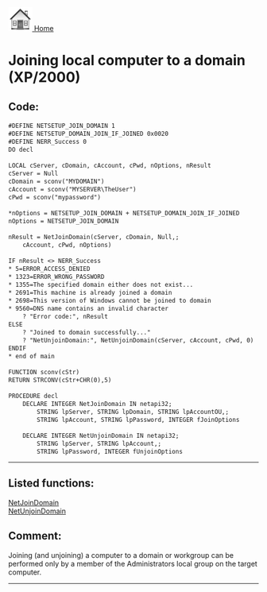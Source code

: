 [<img src="../images/home.png"> Home ](https://github.com/VFPX/Win32API)  

# Joining local computer to a domain (XP/2000)

## Code:
```foxpro  
#DEFINE NETSETUP_JOIN_DOMAIN 1
#DEFINE NETSETUP_DOMAIN_JOIN_IF_JOINED 0x0020
#DEFINE NERR_Success 0
DO decl

LOCAL cServer, cDomain, cAccount, cPwd, nOptions, nResult
cServer = Null
cDomain = sconv("MYDOMAIN")
cAccount = sconv("MYSERVER\TheUser")
cPwd = sconv("mypassword")

*nOptions = NETSETUP_JOIN_DOMAIN + NETSETUP_DOMAIN_JOIN_IF_JOINED
nOptions = NETSETUP_JOIN_DOMAIN

nResult = NetJoinDomain(cServer, cDomain, Null,;
	cAccount, cPwd, nOptions)
	
IF nResult <> NERR_Success
* 5=ERROR_ACCESS_DENIED
* 1323=ERROR_WRONG_PASSWORD
* 1355=The specified domain either does not exist...
* 2691=This machine is already joined a domain
* 2698=This version of Windows cannot be joined to domain
* 9560=DNS name contains an invalid character
	? "Error code:", nResult
ELSE
	? "Joined to domain successfully..."
	? "NetUnjoinDomain:", NetUnjoinDomain(cServer, cAccount, cPwd, 0)
ENDIF
* end of main

FUNCTION sconv(cStr)
RETURN STRCONV(cStr+CHR(0),5)

PROCEDURE decl
	DECLARE INTEGER NetJoinDomain IN netapi32;
		STRING lpServer, STRING lpDomain, STRING lpAccountOU,;
		STRING lpAccount, STRING lpPassword, INTEGER fJoinOptions

	DECLARE INTEGER NetUnjoinDomain IN netapi32;
		STRING lpServer, STRING lpAccount,;
		STRING lpPassword, INTEGER fUnjoinOptions  
```  
***  


## Listed functions:
[NetJoinDomain](../libraries/netapi32/NetJoinDomain.md)  
[NetUnjoinDomain](../libraries/netapi32/NetUnjoinDomain.md)  

## Comment:
Joining (and unjoining) a computer to a domain or workgroup can be performed only by a member of the Administrators local group on the target computer.  
  
***  

